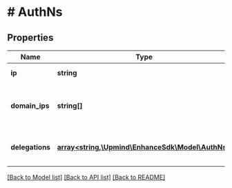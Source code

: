 # # AuthNs

## Properties

Name | Type | Description | Notes
------------ | ------------- | ------------- | -------------
**ip** | **string** | Server IP address | [optional]
**domain_ips** | **string[]** | list of resolved ip addresses for the domain | [optional]
**delegations** | [**array<string,\Upmind\EnhanceSdk\Model\AuthNs>**](AuthNs.md) | Tree of delegated AuthNs servers | [optional]

[[Back to Model list]](../../README.md#models) [[Back to API list]](../../README.md#endpoints) [[Back to README]](../../README.md)
